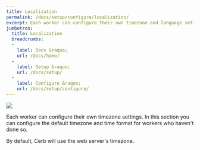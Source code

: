 ```yaml
---
title: Localization
permalink: /docs/setup/configure/localization/
excerpt: Each worker can configure their own timezone and language settings.
jumbotron:
  title: Localization
  breadcrumbs:
  - 
    label: Docs &raquo;
    url: /docs/home/
  - 
    label: Setup &raquo;
    url: /docs/setup/
  - 
    label: Configure &raquo;
    url: /docs/setup/configure/
---
```


<div class="cerb-screenshot">
<img src="/assets/images/docs/setup/localization.png" class="screenshot">
</div>

Each worker can configure their own timezone settings.  In this section you can configure the default timezone and time format for workers who haven't done so.

By default, Cerb will use the web server's timezone.
